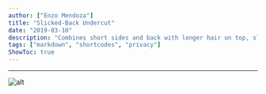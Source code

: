 ```yaml
---
author: ["Enzo Mendoza"]
title: "Slicked-Back Undercut"
date: "2019-03-10"
description: "Combines short sides and back with longer hair on top, slicked back for a polished yet edgy look."
tags: ["markdown", "shortcodes", "privacy"]
ShowToc: true
---
```


<!--more-->

---

![alt](/slick.jpg)